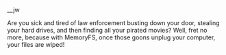 __jw

Are you sick and tired of law enforcement busting down your door, stealing your hard drives, and then finding all your pirated movies? Well, fret no more, because with MemoryFS, once those goons unplug your computer, your files are wiped!
